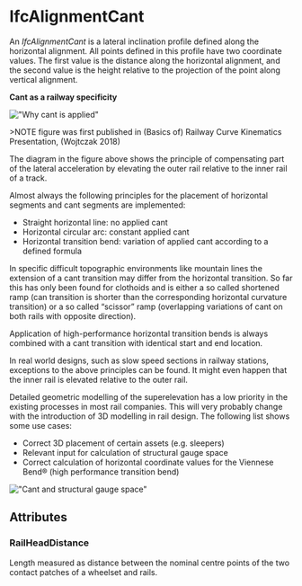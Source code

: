 # IfcAlignmentCant

An _IfcAlignmentCant_ is a lateral inclination profile defined along the horizontal alignment. All points defined in this profile have two coordinate values. The first value is the distance along the horizontal alignment, and the second value is the height relative to the projection of the point along vertical alignment.


**Cant as a railway specificity**

!["Why cant is applied"](../../figures/ifcalignmentcant_wojtczak_2018.png "Figure 1 &mdash; Cant - compensation for lateral acceleration.")

&gt;NOTE figure was first published in (Basics of) Railway Curve Kinematics Presentation, (Wojtczak 2018)

The diagram in the figure above shows the principle of compensating part of the lateral acceleration by elevating the outer rail relative to the inner rail of a track.

Almost always the following principles for the placement of horizontal segments and cant segments are implemented:
* Straight horizontal line: no applied cant
* Horizontal circular arc: constant applied cant
* Horizontal transition bend: variation of applied cant according to a defined formula

In specific difficult topographic environments like mountain lines the extension of a cant transition may differ from the horizontal transition. So far this has only been found for clothoids and is either a so called shortened ramp (can transition is shorter than the corresponding horizontal curvature transition) or a so called “scissor” ramp (overlapping variations of cant on both rails with opposite direction). 

Application of high-performance horizontal transition bends is always combined with a cant transition with identical start and end location.

In real world designs, such as slow speed sections in railway stations, exceptions to the above principles can be found. It might even happen that the inner rail is elevated relative to the outer rail.

Detailed geometric modelling of the superelevation has a low priority in the existing processes in most rail companies. This will very probably change with the introduction of 3D modelling in rail design. The following list shows some use cases:

* Correct 3D placement of certain assets (e.g. sleepers)
* Relevant input for calculation of structural gauge space
* Correct calculation of horizontal coordinate values for the Viennese Bend® (high performance transition bend)



!["Cant and structural gauge space"](../../figures/ifcalignmentcant_structural_gauge_and_cant.png "Figure 2 &mdash; Cant and structural gauge space")

## Attributes

### RailHeadDistance
Length measured as distance between the nominal centre points of the two contact patches of a wheelset and rails.
